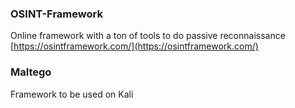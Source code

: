### OSINT-Framework
Online framework with a ton of tools to do passive reconnaissance
[https://osintframework.com/](https://osintframework.com/)

### Maltego
Framework to be used on Kali
